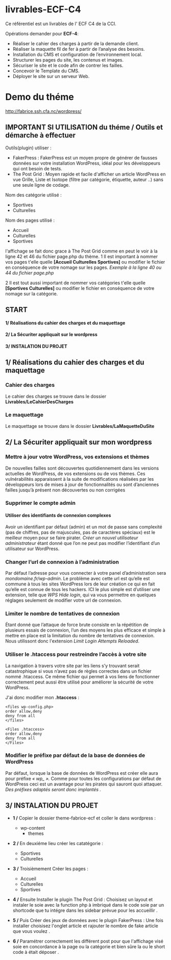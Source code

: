 # livrables-ECF-C4
Ce référentiel est un livrables de l' ECF C4 de la CCI.

Opérations demander pour **ECF-4**:
- Réaliser le cahier des charges à partir de la demande client.
- Réaliser la maquette fil de fer à partir de l’analyse des besoins.
- Installation du CMS et configuration de l’environnement local.
- Structurer les pages du site, les contenus et images.
- Sécuriser le site et le code afin de contrer les failles.
- Concevoir le Template du CMS.
- Déployer le site sur un serveur Web.

# Demo du théme
http://fabrice.ssh.cfa.nc/wordpress/ 

## IMPORTANT SI UTILISATION du théme / Outils et démarche à effectuer

Outils(plugin) utiliser : 
-   FakerPress : FakerPress est un moyen propre de générer de fausses données sur votre installation WordPress, idéal pour les développeurs qui ont besoin de tests.
-   The Post Grid : Moyen rapide et facile d'afficher un article WordPress en vue Grille, Liste et Isotope (filtre par catégorie, étiquette, auteur ..) sans une seule ligne de codage.

Nom des catégorie utilisé  : 
-   Sportives
-   Culturelles

Nom des pages utilisé  : 
-   Accueil
-   Culturelles
-   Sportives

l'affichage se fait donc grace à The Post Grid comme en peut le voir à la ligne 42 et 46 du fichier page.php du thème.
1   Il est important à nommer vos pages t'elle quelle **[Accueil Culturelles Sportives]** ou modifier le fichier en conséquence de votre nomage sur les pages.
*Exemple à la ligne  40 ou 44 du fichier page.php* 

2   Il est tout aussi important de nommer vos catégories  t'elle quelle **[Sportives Culturelles]** ou modifier le fichier en conséquence de votre nomage sur la catégorie.

## START 

#### 1/ Réalisations du cahier des charges et du maquettage
#### 2/ La Sécuriter appliquait sur le wordpress
#### 3/ INSTALATION DU PROJET 

## 1/ Réalisations du cahier des charges et du maquettage 
### Cahier des charges
Le cahier des charges se trouve dans le dossier **Livrables/LeCahierDesCharges**

### Le maquettage
Le maquettage se trouve dans le dossier **Livrables/LaMaquetteDuSite**

## 2/ La Sécuriter appliquait sur mon wordpress
### Mettre à jour votre WordPress, vos extensions et thèmes
De nouvelles failles sont découvertes quotidiennement dans les versions actuelles de WordPress, de vos extensions ou de vos thèmes. Ces vulnérabilités apparaissent à la suite de modifications réalisées par les développeurs lors de mises à jour de fonctionnalités ou sont d’anciennes failles jusqu’à présent non découvertes ou non corrigées

### Supprimer le compte admin
#### Utiliser des identifiants de connexion complexes
Avoir un identifiant par défaut (admin) et un mot de passe sans complexité (pas de chiffres, pas de majuscules, pas de caractères spéciaux) est le meilleur moyen pour se faire pirater. *Créer un nouvel utilisateur administrateur* étant donné que l’on ne peut pas modifier l’identifiant d’un utilisateur sur WordPress.

### Changer l’url de connexion à l’administration
Par défaut l’adresse pour vous connecter à votre panel d’administration sera *mondomaine.fr/wp-admin*. Le problème avec cette url est qu’elle est commune à tous les sites WordPress lors de leur création ce qui en fait qu’elle est connue de tous les hackers.
ICI le plus simple est d’utiliser une extension, telle que *WPS Hide login*, qui va vous permettre en quelques réglages seulement de modifier votre url de connexion.

### Limiter le nombre de tentatives de connexion
Étant donné que l’attaque de force brute consiste en la répétition de plusieurs essais de connexion, l’un des moyens les plus efficace et simple à mettre en place est la limitation du nombre de tentatives de connexion.
Nous utilissont donc l'extension *Limit Login Attempts Reloaded*.

### Utiliser le .htaccess pour restreindre l’accès à votre site
La navigation à travers votre site par les liens s’y trouvant serait catastrophique si vous n’avez pas de règles correctes dans un fichier nommé .htaccess. Ce même fichier qui permet à vos liens de fonctionner correctement peut aussi être utilisé pour améliorer la sécurité de votre WordPress.

J'ai donc modifier mon **.htaccess** : 
```htaccess
<files wp-config.php>
order allow,deny
deny from all
</files>

<Files .htaccess>
order allow,deny
deny from all
</Files>
```
### Modifier le préfixe par défaut de la base de données de WordPress
Par défaut, lorsque la base de données de WordPress est créer elle aura pour préfixe *« wp_ ».* Comme pour toutes les configurations par défaut de WordPress ceci est un avantage pour les pirates qui sauront quoi attaquer.
*Des préfixes adaptés seront donc implantés .*

## 3/ INSTALATION DU PROJET 

-   **1 /** Copier le dossier theme-fabrice-ecf et coller le dans wordpress :
    -   wp-content
        -   themes

-   **2 /** En deuxiéme lieu créer les catatégorie :

    -   Sportives
    -   Culturelles

-   **3 /** Troisièmement Créer les pages :

    -   Accueil
    -   Culturelles
    -   Sportives

-   **4 /** Ensuite Installer le plugin The Post Grid :
Choisisez un layout et instaler le soie avec la function php à imbriqué dans le code soie par un shortcode que tu intégre dans les sidebar prévue pour les accueillir .

-   **5 /** Puis Créer des jeux de données avec le plugin FakerPress :
Une fois installer choisisez l'onglet article et rajouter le nombre de fake article que vous voulez . 

-   **6 /** Paramétrer correctement les différent post pour que l'affichage visé soie en concordance à la page ou la catégorie et bien sûre la ou le short code à était déposer . 